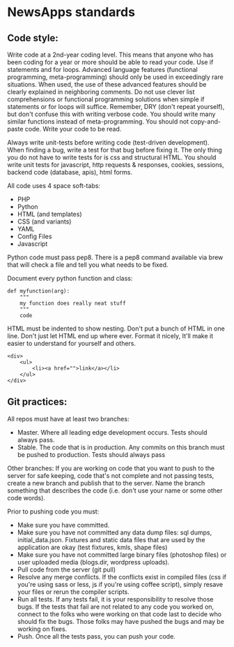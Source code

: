 # NewsApps standards

## Code style:

Write code at a 2nd-year coding level. This means that anyone who has been coding for a year or more should be able to read your code. Use if statements and for loops. Advanced language features (functional programming, meta-programming) should only be used in exceedingly rare situations. When used, the use of these advanced features should be clearly explained in neighboring comments. Do not use clever list comprehensions or functional programming solutions when simple if statements or for loops will suffice. Remember, DRY (don't repeat yourself), but don't confuse this with writing verbose code. You should write many similar functions instead of meta-programming. You should not copy-and-paste code. Write your code to be read.

Always write unit-tests before writing code (test-driven development). When finding a bug, write a test for that bug before fixing it. The only thing you do not have to write tests for is css and structural HTML. You should write unit tests for javascript, http requests & responses, cookies, sessions, backend code (database, apis), html forms.

All code uses 4 space soft-tabs:
- PHP
- Python
- HTML (and templates)
- CSS (and variants)
- YAML
- Config Files
- Javascript

Python code must pass pep8. There is a pep8 command available via brew that will check a file and tell you what needs to be fixed.

Document every python function and class:

	def myfunction(arg):
		"""
		my function does really neat stuff
		"""
		code

HTML must be indented to show nesting. Don't put a bunch of HTML in one line. Don't just let HTML end up where ever. Format it nicely, It'll make it easier to understand for yourself and others.

	<div>
		<ul>
			<li><a href="">link</a></li>
		</ul>
	</div>

## Git practices:

All repos must have at least two branches:
- Master. Where all leading edge development occurs. Tests should always pass.
- Stable. The code that is in production. Any commits on this branch must be pushed to production. Tests should always pass

Other branches:
If you are working on code that you want to push to the server for safe keeping, code that's not complete and not passing tests, create a new branch and publish that to the server. Name the branch something that describes the code (i.e. don't use your name or some other code words).

Prior to pushing code you must:
- Make sure you have committed.
- Make sure you have not committed any data dump files: sql dumps, initial_data.json. Fixtures and static data files that are used by the application are okay (test fixtures, kmls, shape files)
- Make sure you have not committed large binary files (photoshop files) or user uploaded media (blogs.dir, wordpress uploads).
- Pull code from the server (git pull)
- Resolve any merge conflicts. If the conflicts exist in compiled files (css if you're using sass or less, js if you're using coffee script), simply resave your files or rerun the compiler scripts.
- Run all tests. If any tests fail, it is your responsibility to resolve those bugs. If the tests that fail are not related to any code you worked on, connect to the folks who were working on that code last to decide who should fix the bugs. Those folks may have pushed the bugs and may be working on fixes.
- Push. Once all the tests pass, you can push your code.

